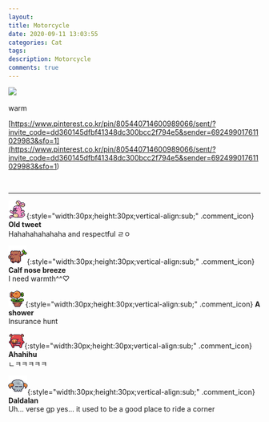 ```yaml
---
layout: 
title: Motorcycle
date: 2020-09-11 13:03:55
categories: Cat
tags: 
description: Motorcycle
comments: true
---
```


![](https://blog.kakaocdn.net/dn/bmMiPM/btqIggTCmVK/vOmUoeGNR1XG7Qq13ZpKYK/img.jpg)

warm

[https://www.pinterest.co.kr/pin/805440714600989066/sent/?invite_code=dd360145dfbf41348dc300bcc2f794e5&sender=692499017611029983&sfo=1](<https://www.pinterest.co.kr/pin/805440714600989066/sent/?invite_code=dd360145dfbf41348dc300bcc2f794e5&sender=692499017611029983&sfo=1>)

​

* * *

![comment](/assets/character/bunny.png){:style="width:30px;height:30px;vertical-align:sub;" .comment_icon} **Old tweet**  
Hahahahahahaha and respectful ㄹㅇ   
  
![comment](/assets/character/trunk.png){:style="width:30px;height:30px;vertical-align:sub;" .comment_icon} **Calf nose breeze**  
I need warmth^^♡   
  
![comment](/assets/character/plant.png){:style="width:30px;height:30px;vertical-align:sub;" .comment_icon} **A shower**  
Insurance hunt   
  
![comment](/assets/character/pig.png){:style="width:30px;height:30px;vertical-align:sub;" .comment_icon} **Ahahihu**  
ㄴㅋㅋㅋㅋㅋ   
  
![comment](/assets/character/skull.png){:style="width:30px;height:30px;vertical-align:sub;" .comment_icon} **Daldalan**  
Uh... verse gp yes... it used to be a good place to ride a corner   
  

